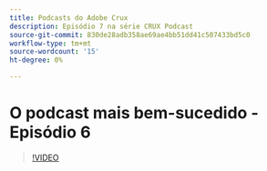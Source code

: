 ```yaml
---
title: Podcasts do Adobe Crux
description: Episódio 7 na série CRUX Podcast
source-git-commit: 830de28adb358ae69ae4bb51dd41c507433bd5c0
workflow-type: tm+mt
source-wordcount: '15'
ht-degree: 0%

---
```


# O podcast mais bem-sucedido - Episódio 6

>[!VIDEO](https://video.tv.adobe.com/v/3429332?quality=12learn=on)
